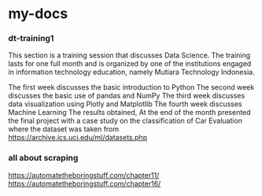 # my-docs

### dt-training1
This section is a training session that discusses Data Science. The training lasts for one full month and is organized by one of the institutions engaged in information technology education, namely Mutiara Technology Indonesia.

The first week discusses the basic introduction to Python
The second week discusses the basic use of pandas and NumPy
The third week discusses data visualization using Plotly and Matplotlib
The fourth week discusses Machine Learning
The results obtained, At the end of the month presented the final project with a case study on the classification of Car Evaluation where the dataset was taken from https://archive.ics.uci.edu/ml/datasets.php

### all about scraping
https://automatetheboringstuff.com/chapter11/
https://automatetheboringstuff.com/chapter16/
